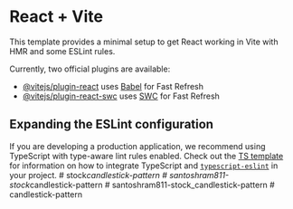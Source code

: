 # React + Vite

This template provides a minimal setup to get React working in Vite with HMR and some ESLint rules.

Currently, two official plugins are available:

- [@vitejs/plugin-react](https://github.com/vitejs/vite-plugin-react/blob/main/packages/plugin-react) uses [Babel](https://babeljs.io/) for Fast Refresh
- [@vitejs/plugin-react-swc](https://github.com/vitejs/vite-plugin-react/blob/main/packages/plugin-react-swc) uses [SWC](https://swc.rs/) for Fast Refresh

## Expanding the ESLint configuration

If you are developing a production application, we recommend using TypeScript with type-aware lint rules enabled. Check out the [TS template](https://github.com/vitejs/vite/tree/main/packages/create-vite/template-react-ts) for information on how to integrate TypeScript and [`typescript-eslint`](https://typescript-eslint.io) in your project.
#   s t o c k _ c a n d l e s t i c k - p a t t e r n  
 #   s a n t o s h r a m 8 1 1 - s t o c k _ c a n d l e s t i c k - p a t t e r n  
 #   s a n t o s h r a m 8 1 1 - s t o c k _ c a n d l e s t i c k - p a t t e r n  
 #   c a n d l e s t i c k - p a t t e r n  
 